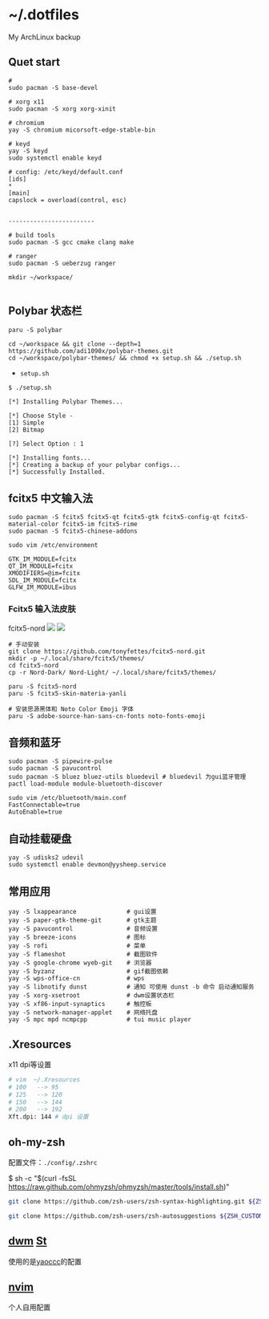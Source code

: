 # ~/.dotfiles
My ArchLinux backup


## Quet start

```shell
# 
sudo pacman -S base-devel

# xorg x11 
sudo pacman -S xorg xorg-xinit 

# chromium 
yay -S chromium micorsoft-edge-stable-bin

# keyd
yay -S keyd
sudo systemctl enable keyd

# config: /etc/keyd/default.conf
[ids]
*
[main]
capslock = overload(control, esc)


------------------------

# build tools 
sudo pacman -S gcc cmake clang make 

# ranger
sudo pacman -S ueberzug ranger

mkdir ~/workspace/


```
## Polybar 状态栏
```shell
paru -S polybar

cd ~/workspace && git clone --depth=1 https://github.com/adi1090x/polybar-themes.git
cd ~/workspace/polybar-themes/ && chmod +x setup.sh && ./setup.sh

```

- `setup.sh`
```shell
$ ./setup.sh

[*] Installing Polybar Themes...

[*] Choose Style -
[1] Simple
[2] Bitmap

[?] Select Option : 1

[*] Installing fonts...
[*] Creating a backup of your polybar configs...
[*] Successfully Installed.
```

## fcitx5 中文输入法
```shell
sudo pacman -S fcitx5 fcitx5-qt fcitx5-gtk fcitx5-config-qt fcitx5-material-color fcitx5-im fcitx5-rime 
sudo pacman -S fcitx5-chinese-addons

sudo vim /etc/environment

GTK_IM_MODULE=fcitx
QT_IM_MODULE=fcitx
XMODIFIERS=@im=fcitx
SDL_IM_MODULE=fcitx
GLFW_IM_MODULE=ibus

```
### Fcitx5 输入法皮肤

fcitx5-nord
![](https://user-images.githubusercontent.com/29998228/127147288-372b2a8b-59ff-47be-9f60-274b12361c8c.png)
![](https://user-images.githubusercontent.com/29998228/127147303-256c017a-9efa-45fd-b514-48488ec3f5f9.png)
```shell
# 手动安装
git clone https://github.com/tonyfettes/fcitx5-nord.git
mkdir -p ~/.local/share/fcitx5/themes/
cd fcitx5-nord
cp -r Nord-Dark/ Nord-Light/ ~/.local/share/fcitx5/themes/

paru -S fcitx5-nord
paru -S fcitx5-skin-materia-yanli

# 安装思源黑体和 Noto Color Emoji 字体
paru -S adobe-source-han-sans-cn-fonts noto-fonts-emoji
```


## 音频和蓝牙
```shell
sudo pacman -S pipewire-pulse
sudo pacman -S pavucontrol
sudo pacman -S bluez bluez-utils bluedevil # bluedevil 为gui蓝牙管理
pactl load-module module-bluetooth-discover

sudo vim /etc/bluetooth/main.conf
FastConnectable=true
AutoEnable=true
```

## 自动挂载硬盘
```shell
yay -S udisks2 udevil
sudo systemctl enable devmon@yysheep.service
```

## 常用应用
```shell
yay -S lxappearance              # gui设置
yay -S paper-gtk-theme-git       # gtk主题
yay -S pavucontrol               # 音频设置
yay -S breeze-icons              # 图标
yay -S rofi                      # 菜单
yay -S flameshot                 # 截图软件
yay -S google-chrome wyeb-git    # 浏览器             
yay -S byzanz                    # gif截图依赖
yay -S wps-office-cn             # wps
yay -S libnotify dunst           # 通知 可使用 dunst -b 命令 启动通知服务
yay -S xorg-xsetroot             # dwm设置状态栏
yay -S xf86-input-synaptics      # 触控板
yay -S network-manager-applet    # 网络托盘
yay -S mpc mpd ncmpcpp           # tui music player
```

## .Xresources
x11 dpi等设置
```bash
# vim  ~/.Xresources
# 100	--> 95
# 125	--> 120
# 150	--> 144
# 200	--> 192
Xft.dpi: 144 # dpi 设置

```
## oh-my-zsh
配置文件：`./config/.zshrc`

$ sh -c "$(curl -fsSL https://raw.github.com/ohmyzsh/ohmyzsh/master/tools/install.sh)"

```bash
git clone https://github.com/zsh-users/zsh-syntax-highlighting.git ${ZSH_CUSTOM:-~/.oh-my-zsh/custom}/plugins/zsh-syntax-highlighting

git clone https://github.com/zsh-users/zsh-autosuggestions ${ZSH_CUSTOM:-~/.oh-my-zsh/custom}/plugins/zsh-autosuggestions
```

## [dwm](https://github.com/yaoccc/dwm) [St](https://github.com/yaoccc/st)
使用的是[yaoccc](https://github.com/yaoccc/)的配置



## [nvim](https://github.com/ygsheep/nvim)
个人自用配置
